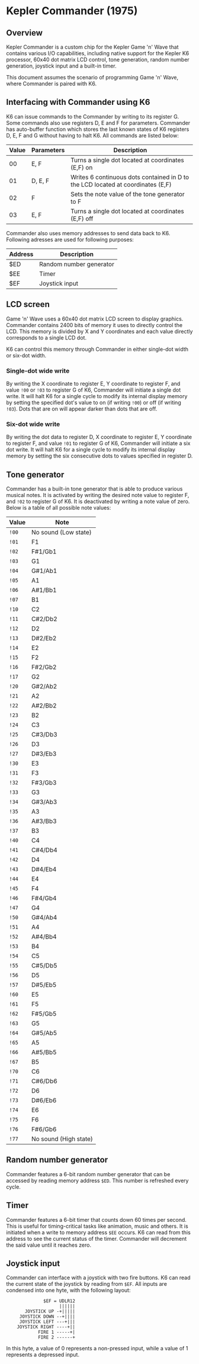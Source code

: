 # Kepler Commander (1975)

## Overview
Kepler Commander is a custom chip for the Kepler Game 'n' Wave that contains various I/O capabilities, including native support for the Kepler K6 processor, 60x40 dot matrix LCD control, tone generation, random number generation, joystick input and a built-in timer.

This document assumes the scenario of programming Game 'n' Wave, where Commander is paired with K6.

## Interfacing with Commander using K6
K6 can issue commands to the Commander by writing to its register G. Some commands also use registers D, E and F for parameters. Commander has auto-buffer function which stores the last known states of K6 registers D, E, F and G without having to halt K6. All commands are listed below:

|Value|Parameters|Description|
|--|--|--|
|00|E, F|Turns a single dot located at coordinates (E,F) on|
|01|D, E, F|Writes 6 continuous dots contained in D to the LCD located at coordinates (E,F)|
|02|F|Sets the note value of the tone generator to F|
|03|E, F|Turns a single dot located at coordinates (E,F) off|

Commander also uses memory addresses to send data back to K6. Following adresses are used for following purposes:

|Address|Description|
|--|--|
|$ED|Random number generator|
|$EE|Timer|
|$EF|Joystick input|

## LCD screen
Game 'n' Wave uses a 60x40 dot matrix LCD screen to display graphics. Commander contains 2400 bits of memory it uses to directly control the LCD. This memory is divided by X and Y coordinates and each value directly corresponds to a single LCD dot.

K6 can control this memory through Commander in either single-dot width or six-dot width.

### Single-dot wide write
By writing the X coordinate to register E, Y coordinate to register F, and value `!00` or `!03` to register G of K6, Commander will initiate a single dot write. It will halt K6 for a single cycle to modify its internal display memory by setting the specified dot's value to on (if writing `!00`) or off (if writing `!03`). Dots that are on will appear darker than dots that are off.

### Six-dot wide write
By writing the dot data to register D, X coordinate to register E, Y coordinate to register F, and value `!01` to register G of K6, Commander will initiate a six dot write. It will halt K6 for a single cycle to modify its internal display memory by setting the six consecutive dots to values specified in register D.

## Tone generator
Commander has a built-in tone generator that is able to produce various musical notes. It is activated by writing the desired note value to register F, and `!02` to register G of K6. It is deactivated by writing a note value of zero. Below is a table of all possible note values:

|Value|Note|
|--|--|
|`!00`|No sound (Low state)|
|`!01`|F1|
|`!02`|F#1/Gb1|
|`!03`|G1|
|`!04`|G#1/Ab1|
|`!05`|A1|
|`!06`|A#1/Bb1|
|`!07`|B1|
|`!10`|C2|
|`!11`|C#2/Db2|
|`!12`|D2|
|`!13`|D#2/Eb2|
|`!14`|E2|
|`!15`|F2|
|`!16`|F#2/Gb2|
|`!17`|G2|
|`!20`|G#2/Ab2|
|`!21`|A2|
|`!22`|A#2/Bb2|
|`!23`|B2|
|`!24`|C3|
|`!25`|C#3/Db3|
|`!26`|D3|
|`!27`|D#3/Eb3|
|`!30`|E3|
|`!31`|F3|
|`!32`|F#3/Gb3|
|`!33`|G3|
|`!34`|G#3/Ab3|
|`!35`|A3|
|`!36`|A#3/Bb3|
|`!37`|B3|
|`!40`|C4|
|`!41`|C#4/Db4|
|`!42`|D4|
|`!43`|D#4/Eb4|
|`!44`|E4|
|`!45`|F4|
|`!46`|F#4/Gb4|
|`!47`|G4|
|`!50`|G#4/Ab4|
|`!51`|A4|
|`!52`|A#4/Bb4|
|`!53`|B4|
|`!54`|C5|
|`!55`|C#5/Db5|
|`!56`|D5|
|`!57`|D#5/Eb5|
|`!60`|E5|
|`!61`|F5|
|`!62`|F#5/Gb5|
|`!63`|G5|
|`!64`|G#5/Ab5|
|`!65`|A5|
|`!66`|A#5/Bb5|
|`!67`|B5|
|`!70`|C6|
|`!71`|C#6/Db6|
|`!72`|D6|
|`!73`|D#6/Eb6|
|`!74`|E6|
|`!75`|F6|
|`!76`|F#6/Gb6|
|`!77`|No sound (High state)|

## Random number generator
Commander features a 6-bit random number generator that can be accessed by reading memory address `$ED`. This number is refreshed every cycle.

## Timer
Commander features a 6-bit timer that counts down 60 times per second. This is useful for timing-critical tasks like animation, music and others. It is initiated when a write to memory address `$EE` occurs. K6 can read from this address to see the current status of the timer. Commander will decrement the said value until it reaches zero.

## Joystick input
Commander can interface with a joystick with two fire buttons. K6 can read the current state of the joystick by reading from `$EF`. All inputs are condensed into one hyte, with the following layout:
```
              $EF = UDLR12
                    ||||||
       JOYSTICK UP -+|||||
     JOYSTICK DOWN --+||||
     JOYSTICK LEFT ---+|||
    JOYSTICK RIGHT ----+||
            FIRE 1 -----+|
            FIRE 2 ------+
```
In this hyte, a value of 0 represents a non-pressed input, while a value of 1 represents a depressed input.
